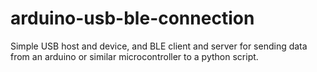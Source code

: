 # arduino-usb-ble-connection
Simple USB host and device, and BLE client and server for sending data from an arduino or similar microcontroller to a python script.
